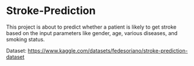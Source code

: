 # Stroke-Prediction

This project is about to predict whether a patient is likely to get stroke based on the input parameters like gender, age, various diseases, and smoking status.

Dataset: https://www.kaggle.com/datasets/fedesoriano/stroke-prediction-dataset
